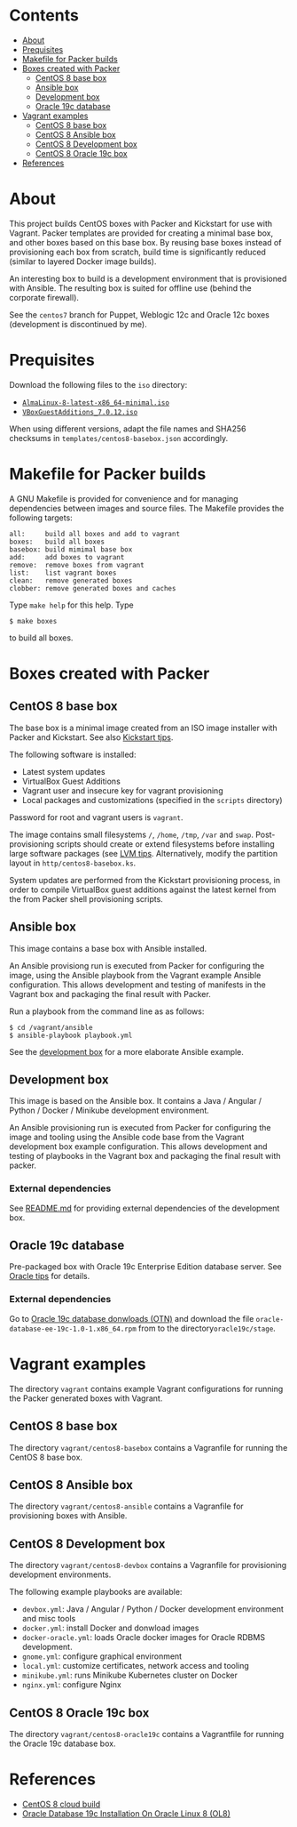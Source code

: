 # Contents

- [About](#about)
- [Prequisites](#prequisites)
- [Makefile for Packer builds](#makefile-for-packer-builds)
- [Boxes created with Packer](#boxes-created-with-packer)
  - [CentOS 8 base box](#centos-8-base-box)
  - [Ansible box](#ansible-box)
  - [Development box](#development-box)
  - [Oracle 19c database](#oracle-19c-database)
- [Vagrant examples](#vagrant-examples)
  - [CentOS 8 base box](#centos-8-base-box)
  - [CentOS 8 Ansible box](#centos-8-ansible-box)
  - [CentOS 8 Development box](#centos-8-development-box)
  - [CentOS 8 Oracle 19c box](#centos-8-oracle-19c-box)
- [References](#references)

# About

This project builds CentOS boxes with Packer and Kickstart for use with Vagrant.
Packer templates are provided for creating a minimal base box, and other boxes
based on this base box. By reusing base boxes instead of provisioning each box from scratch, 
build time is significantly reduced (similar to layered Docker image builds).

An interesting box to build is a development environment that is provisioned with Ansible.
The resulting box is suited for offline use (behind the corporate firewall).

See the `centos7` branch for Puppet, Weblogic 12c and Oracle 12c boxes (development is discontinued by me).

# Prequisites

Download the following files to the `iso` directory:

- [`AlmaLinux-8-latest-x86_64-minimal.iso`](https://mirror.accum.se/mirror/almalinux.org/8.9/isos/x86_64/AlmaLinux-8-latest-x86_64-minimal.iso)
- [`VBoxGuestAdditions_7.0.12.iso`](https://download.virtualbox.org/virtualbox/7.0.12/VBoxGuestAdditions_7.0.12.iso)

When using different versions, adapt the file names and SHA256 checksums in `templates/centos8-basebox.json` accordingly.

# Makefile for Packer builds

A GNU Makefile is provided for convenience and for managing dependencies between images and source files.
The Makefile provides the following targets:

	all:     build all boxes and add to vagrant
	boxes:   build all boxes
	basebox: build mimimal base box
	add:     add boxes to vagrant
	remove:  remove boxes from vagrant
	list:    list vagrant boxes
	clean:   remove generated boxes
	clobber: remove generated boxes and caches

Type `make help` for this help. Type 

    $ make boxes
    
to build all boxes.

# Boxes created with Packer

## CentOS 8 base box

The base box is a minimal image created from an ISO image installer
with Packer and Kickstart. See also [Kickstart tjps](doc/kickstart.md). 

The following software is installed:
- Latest system updates
- VirtualBox Guest Additions
- Vagrant user and insecure key for vagrant provisioning
- Local packages and customizations (specified in the `scripts` directory)

Password for root and vagrant users is `vagrant`. 

The image contains small filesystems `/`, `/home`, `/tmp`, `/var` and `swap`.
Post-provisioning scripts should create or extend filesystems before
installing large software packages (see [LVM tips](doc/lvm.md). Alternatively, modify the partition
layout in `http/centos8-basebox.ks`.

System updates are performed from the Kickstart provisioning process, in order to compile
VirtualBox guest additions against the latest kernel from the from Packer shell
provisioning scripts.

## Ansible box

This image contains a base box with Ansible installed.

An Ansible provisiong run is executed from Packer for configuring the image,
using the Ansible playbook from the Vagrant example Ansible configuration.
This allows development and testing of manifests in the Vagrant box and
packaging the final result with Packer.

Run a playbook from the command line as as follows:

    $ cd /vagrant/ansible
    $ ansible-playbook playbook.yml
    
See the [development box](#development-box) for a more elaborate Ansible example.

## Development box

This image is based on the Ansible box. It contains a Java / Angular / Python / Docker / Minikube
development environment.

An Ansible provisioning run is executed from Packer for configuring the image and tooling
using the Ansible code base from the Vagrant development box example configuration.
This allows development and testing of playbooks in the Vagrant box and
packaging the final result with packer.

### External dependencies

See [README.md](vagrant/centos8-devbox/README.md) for providing external dependencies of the development box.

## Oracle 19c database

Pre-packaged box with Oracle 19c Enterprise Edition database server. 
See [Oracle tips](doc/oracle19c.md) for details.

### External dependencies

Go to 
[Oracle 19c database donwloads (OTN)](https://www.oracle.com/database/technologies/oracle19c-linux-downloads.html)
and download the file `oracle-database-ee-19c-1.0-1.x86_64.rpm` from to the directory`oracle19c/stage`.

# Vagrant examples

The directory `vagrant` contains example Vagrant configurations
for running the Packer generated boxes with Vagrant.

## CentOS 8 base box

The directory `vagrant/centos8-basebox` contains a Vagranfile for running the CentOS 8 base box.

## CentOS 8 Ansible box

The directory `vagrant/centos8-ansible` contains a Vagranfile for provisioning boxes with Ansible.

## CentOS 8 Development box

The directory `vagrant/centos8-devbox` contains a Vagranfile for provisioning development environments.

The following example playbooks are available:
- `devbox.yml`: Java / Angular / Python / Docker development environment and misc tools
- `docker.yml`: install Docker and donwload images
- `docker-oracle.yml`: loads Oracle docker images for Oracle RDBMS development.
- `gnome.yml`: configure graphical environment
- `local.yml`: customize certificates, network access and tooling
- `minikube.yml`: runs Minikube Kubernetes cluster on Docker 
- `nginx.yml`: configure Nginx

## CentOS 8 Oracle 19c box

The directory `vagrant/centos8-oracle19c` contains a Vagrantfile for running the Oracle 19c database box.

# References

- [CentOS 8 cloud build](https://github.com/CentOS/sig-cloud-instance-build/blob/master/vagrant/centos8.ks)
- [Oracle Database 19c Installation On Oracle Linux 8 (OL8)](https://oracle-base.com/articles/19c/oracle-db-19c-installation-on-oracle-linux-8)
